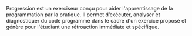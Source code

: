 Progression est un exerciseur conçu pour aider l'apprentissage de la programmation par la pratique. Il permet d’exécuter, analyser et diagnostiquer du code programmé dans le cadre d'un exercice proposé et génère pour l'étudiant une rétroaction immédiate et spécifique.
